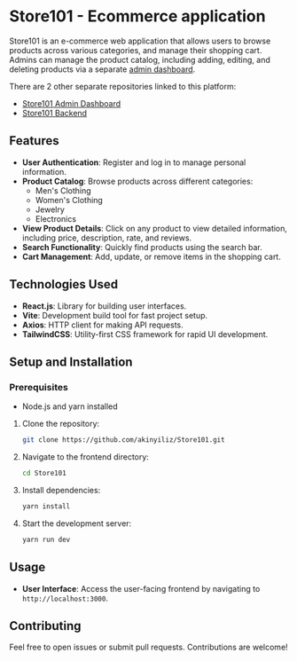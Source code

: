 # Store101 - Ecommerce application

Store101 is an e-commerce web application that allows users to browse products across various categories, and manage their shopping cart. Admins can manage the product catalog, including adding, editing, and deleting products via a separate [admin dashboard](https://github.com/akinyiliz/Store101-admin-dashboard).

There are 2 other separate repositories linked to this platform:

- [Store101 Admin Dashboard](https://github.com/akinyiliz/Store101-admin-dashboard)
- [Store101 Backend](https://github.com/akinyiliz/Store101-backend)

## Features

- **User Authentication**: Register and log in to manage personal information.
- **Product Catalog**: Browse products across different categories:
  - Men's Clothing
  - Women's Clothing
  - Jewelry
  - Electronics
- **View Product Details**: Click on any product to view detailed information, including price, description, rate, and reviews.
- **Search Functionality**: Quickly find products using the search bar.
- **Cart Management**: Add, update, or remove items in the shopping cart.

## Technologies Used

- **React.js**: Library for building user interfaces.
- **Vite**: Development build tool for fast project setup.
- **Axios**: HTTP client for making API requests.
- **TailwindCSS**: Utility-first CSS framework for rapid UI development.

## Setup and Installation

### Prerequisites

- Node.js and yarn installed

1. Clone the repository:
   ```bash
   git clone https://github.com/akinyiliz/Store101.git
   ```
2. Navigate to the frontend directory:
   ```bash
   cd Store101
   ```
3. Install dependencies:
   ```bash
   yarn install
   ```
4. Start the development server:
   ```bash
   yarn run dev
   ```

## Usage

- **User Interface**: Access the user-facing frontend by navigating to `http://localhost:3000`.

## Contributing

Feel free to open issues or submit pull requests. Contributions are welcome!
